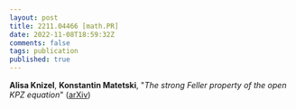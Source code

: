 ```yaml
---
layout: post
title: 2211.04466 [math.PR]
date: 2022-11-08T18:59:32Z
comments: false
tags: publication
published: true
---
```


<b>Alisa Knizel</b>, <b>Konstantin Matetski</b>, "<i>The strong Feller property of the open KPZ equation</i>" ([arXiv](http://arxiv.org/abs/2211.04466v1))
